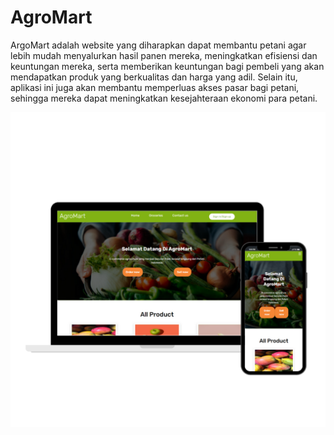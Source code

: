 # AgroMart
ArgoMart adalah website yang diharapkan dapat membantu petani agar lebih mudah menyalurkan hasil panen mereka, meningkatkan efisiensi dan keuntungan mereka, serta memberikan keuntungan bagi pembeli yang akan mendapatkan produk yang berkualitas dan harga yang adil. Selain itu, aplikasi ini juga akan membantu memperluas akses pasar bagi petani, sehingga mereka dapat meningkatkan kesejahteraan ekonomi para petani.
<IM>

![alt text](https://github.com/Ayunitaputri/AgroMart/blob/add_Readme/Frontend/dokumentasi/pic1.png)
